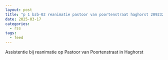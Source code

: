 ```yaml
---
layout: post
title: "p 1 bzb-02 reanimatie pastoor van poortenstraat haghorst 209232"
date: 2025-03-17
categories: 
  - rss
tags: 
  - feed
---
```


Assistentie bij reanimatie op Pastoor van Poortenstraat in Haghorst
